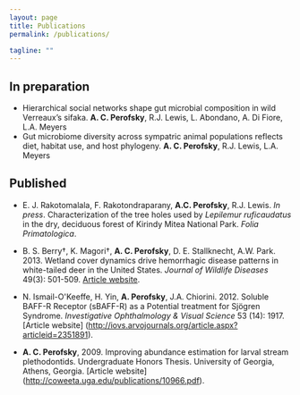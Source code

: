 ```yaml
---
layout: page
title: Publications
permalink: /publications/

tagline: ""
---
```


## In preparation 
- Hierarchical social networks shape gut microbial composition in wild Verreaux’s sifaka. **A. C. Perofsky**, R.J. Lewis, L. Abondano, A. Di Fiore, L.A. Meyers
- Gut microbiome diversity across sympatric animal populations reflects diet, habitat use, and host phylogeny. **A. C. Perofsky**, R.J. Lewis, L.A. Meyers

## Published

- E. J. Rakotomalala, F. Rakotondraparany, **A.C. Perofsky**, R.J. Lewis. _In press_. Characterization of the tree holes used by _Lepilemur ruficaudatus_ in the dry, deciduous forest of Kirindy Mitea National Park. _Folia Primatologica_. 

- B. S. Berry†, K. Magori†, **A. C. Perofsky**, D. E. Stallknecht, A.W. Park. 2013. Wetland cover dynamics drive hemorrhagic disease patterns in white-tailed deer in the United States. _Journal of Wildlife Diseases_ 49(3): 501-509. [Article website](http://www.jwildlifedis.org/doi/10.7589/2012-11-283).

- N. Ismail-O'Keeffe, H. Yin, **A. Perofsky**, J.A. Chiorini. 2012. Soluble BAFF-R Receptor (sBAFF-R) as a Potential treatment for Sjögren Syndrome. _Investigative Ophthalmology & Visual Science_ 53 (14): 1917. [Article website] (http://iovs.arvojournals.org/article.aspx?articleid=2351891). 

- **A. C. Perofsky**, 2009. Improving abundance estimation for larval stream plethodontids. Undergraduate Honors Thesis. University of Georgia, Athens, Georgia. [Article website] (http://coweeta.uga.edu/publications/10966.pdf).
